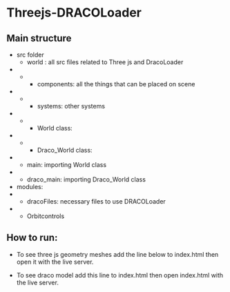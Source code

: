 # Threejs-DRACOLoader

## Main structure

 - src folder
   - world : all src files related to Three js and DracoLoader
- - - components: all the things that can be placed on scene
- - - systems: other systems
- - - World class: 
- - - Draco_World class:                 
- - main: importing World class
- - draco_main: importing Draco_World class
- modules:
-  - dracoFiles: necessary files to use DRACOLoader
- - Orbitcontrols



## How to run:


- To see three js geometry meshes add the  line below to index.html then open it with the live server.


- To see draco model add this line to index.html then open index.html with the live server.
